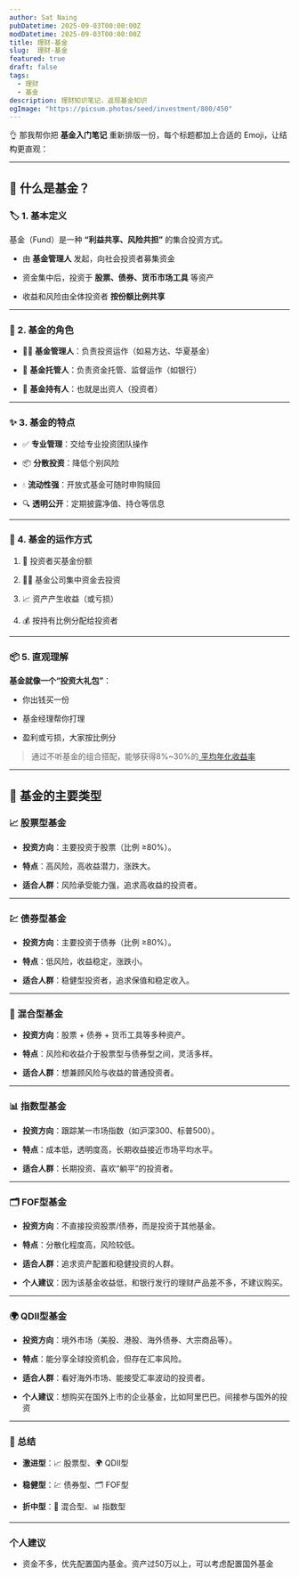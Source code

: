 ```yaml
---
author: Sat Naing
pubDatetime: 2025-09-03T00:00:00Z
modDatetime: 2025-09-03T00:00:00Z
title: 理财-基金
slug:  理财-基金
featured: true
draft: false
tags:
  - 理财
  - 基金
description: 理财知识笔记，返现基金知识
ogImage: "https://picsum.photos/seed/investment/800/450"
---
```

👌 那我帮你把 **基金入门笔记** 重新排版一份，每个标题都加上合适的 Emoji，让结构更直观：

---

## 📘 什么是基金？

### 🏷️ 1. 基本定义

基金（Fund）是一种 **“利益共享、风险共担”** 的集合投资方式。

- 由 **基金管理人** 发起，向社会投资者募集资金
    
- 资金集中后，投资于 **股票、债券、货币市场工具** 等资产
    
- 收益和风险由全体投资者 **按份额比例共享**
    

---

### 🏦 2. 基金的角色

- 🧑‍💼 **基金管理人**：负责投资运作（如易方达、华夏基金）
    
- 🏦 **基金托管人**：负责资金托管、监督运作（如银行）
    
- 👥 **基金持有人**：也就是出资人（投资者）
    

---

### ✨ 3. 基金的特点

- ✅ **专业管理**：交给专业投资团队操作
    
- 📦 **分散投资**：降低个别风险
    
- 💧 **流动性强**：开放式基金可随时申购赎回
    
- 🔍 **透明公开**：定期披露净值、持仓等信息
    

---

### 🔄 4. 基金的运作方式

1. 👥 投资者买基金份额
    
2. 🧑‍💼 基金公司集中资金去投资
    
3. 📈 资产产生收益（或亏损）
    
4. 💰 按持有比例分配给投资者
    

---

### 📦 5. 直观理解

**基金就像一个“投资大礼包”**：

- 你出钱买一份
    
- 基金经理帮你打理
    
- 盈利或亏损，大家按比例分
    
> 通过不听基金的组合搭配，能够获得8%~30%的[ 平均年化收益率 ](http://localhost:4321/posts/%E9%87%91%E8%9E%8D/%E9%87%91%E8%9E%8D%E5%B7%A5%E7%A8%8B)
---

## 📂 基金的主要类型

### 📈 股票型基金

- **投资方向**：主要投资于股票（比例 ≥80%）。
    
- **特点**：高风险，高收益潜力，涨跌大。
    
- **适合人群**：风险承受能力强，追求高收益的投资者。
    

---

### 💹 债券型基金

- **投资方向**：主要投资于债券（比例 ≥80%）。
    
- **特点**：低风险，收益稳定，涨跌小。
    
- **适合人群**：稳健型投资者，追求保值和稳定收入。
    

---

### 🔄 混合型基金

- **投资方向**：股票 + 债券 + 货币工具等多种资产。
    
- **特点**：风险和收益介于股票型与债券型之间，灵活多样。
    
- **适合人群**：想兼顾风险与收益的普通投资者。
    

---

### 📊 指数型基金

- **投资方向**：跟踪某一市场指数（如沪深300、标普500）。
    
- **特点**：成本低，透明度高，长期收益接近市场平均水平。
    
- **适合人群**：长期投资、喜欢“躺平”的投资者。
    

---

### 🗂️ FOF型基金

- **投资方向**：不直接投资股票/债券，而是投资于其他基金。
    
- **特点**：分散化程度高，风险较低。
    
- **适合人群**：追求资产配置和稳健投资的人群。
    
- **个人建议**：因为该基金收益低，和银行发行的理财产品差不多，不建议购买。
---

### 🌍 QDII型基金

- **投资方向**：境外市场（美股、港股、海外债券、大宗商品等）。
    
- **特点**：能分享全球投资机会，但存在汇率风险。
    
- **适合人群**：看好海外市场、能接受汇率波动的投资者。
    
- **个人建议**：想购买在国外上市的企业基金，比如阿里巴巴。间接参与国外的投资

---

### 🎯 总结

- **激进型**：📈 股票型、🌍 QDII型
    
- **稳健型**：💹 债券型、🗂️ FOF型
    
- **折中型**：🔄 混合型、📊 指数型
    

---
### 个人建议

- 资金不多，优先配置国内基金。资产过50万以上，可以考虑配置国外基金

